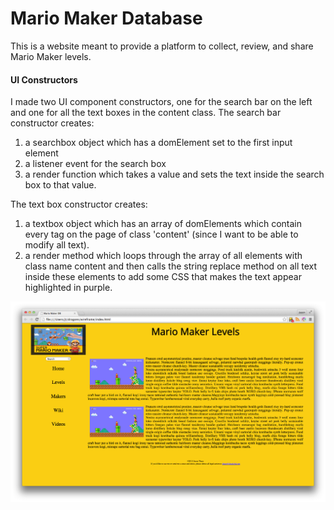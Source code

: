 # Mario Maker Database

This is a website meant to provide a platform to collect, review, and share Mario Maker levels.

#### UI Constructors
I made two UI component constructors, one for the search bar on the left and one for all the text boxes in the content class.  The search bar constructor creates:
1. a searchbox object which has a domElement set to the first input element
2. a listener event for the search box
3. a render function which takes a value and sets the text inside the search box to that value.  

The text box constructor creates:
1. a textbox object which has an array of domElements which contain every tag on the page of class 'content' (since I want to be able to modify all text).
2. a render method which loops through the array of all elements with class name content and then calls the string replace method on all text inside these elements to add some CSS that makes the text appear highlighted in purple.

![Mario Maker](screen.png)
